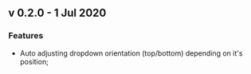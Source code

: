 ## v 0.2.0 - 1 Jul 2020
### Features
- Auto adjusting dropdown orientation (top/bottom) depending on it's position;
